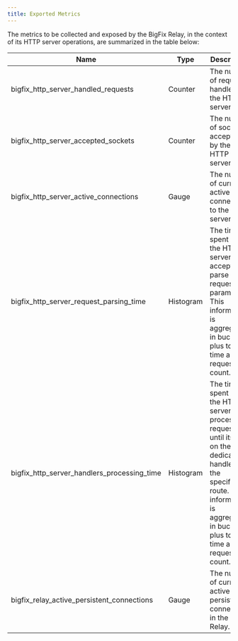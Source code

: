 ```yaml
---
title: Exported Metrics
---
```


The metrics to be collected and exposed by the BigFix Relay, in the context of its HTTP server operations, are summarized in the table below:


| Name | Type | Description |
| ---  | --- | --- |
| bigfix_http_server_handled_requests | Counter | The number of requests handled by the HTTP server. |
| bigfix_http_server_accepted_sockets | Counter | The number of sockets accepted by the HTTP server. |
| bigfix_http_server_active_connections | Gauge | The number of currently active connections to the HTTP server. |
| bigfix_http_server_request_parsing_time | Histogram | The time spent by the HTTP server to accept and parse the request parameters. This information is aggregated in buckets, plus total time and request count. |
| bigfix_http_server_handlers_processing_time | Histogram | The time spent by the HTTP server to process the request until its end on the dedicated handler for the specified route. This information is aggregated in buckets, plus total time and request count. |
| bigfix_relay_active_persistent_connections | Gauge | The number of currently active persistent connections in the BigFix Relay. |
